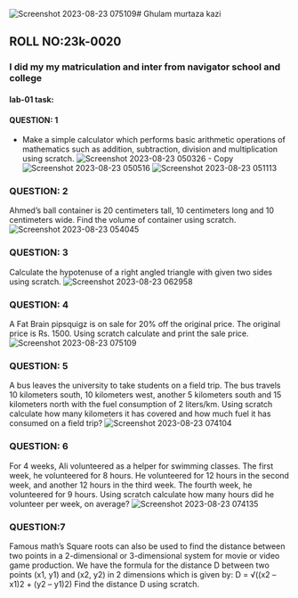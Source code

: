 ![Screenshot 2023-08-23 075109](https://github.com/GhulamMurtazaKazi/PfFall23/assets/142872097/df4d6da4-b708-4985-ac93-a55f6cd2ef67)# Ghulam murtaza kazi
## ROLL NO:23k-0020
### I did my my matriculation and inter from navigator school and college
#### lab-01 task:
#### QUESTION: 1
- Make a simple calculator which performs basic arithmetic operations of mathematics such as addition, subtraction, division and multiplication using scratch.
![Screenshot 2023-08-23 050326 - Copy](https://github.com/GhulamMurtazaKazi/PfFall23/assets/142872097/8389ac38-82d4-4a8a-8f49-427807e5529c)
![Screenshot 2023-08-23 050516](https://github.com/GhulamMurtazaKazi/PfFall23/assets/142872097/5b6b34ba-744e-4348-aa9c-c0a4c1420161)
![Screenshot 2023-08-23 051113](https://github.com/GhulamMurtazaKazi/PfFall23/assets/142872097/5260bcfa-2b82-4198-b8ef-0ab9f1233821)
### QUESTION: 2
Ahmed’s ball container is 20 centimeters tall, 10 centimeters long and 10 centimeters wide. Find the volume of container using scratch.
![Screenshot 2023-08-23 054045](https://github.com/GhulamMurtazaKazi/PfFall23/assets/142872097/1b289906-2d16-4bd3-bacf-0a7e4099b590)
### QUESTION: 3
Calculate the hypotenuse of a right angled triangle with given two sides using scratch.
  ![Screenshot 2023-08-23 062958](https://github.com/GhulamMurtazaKazi/PfFall23/assets/142872097/a01eeb5d-7baa-434a-b7e5-022324609a8f)
### QUESTION: 4
A Fat Brain pipsquigz is on sale for 20% off the original price. The original price is Rs. 1500. Using scratch calculate and print the sale price.
![Screenshot 2023-08-23 075109](https://github.com/GhulamMurtazaKazi/PfFall23/assets/142872097/04c1fe7d-dba9-4c7f-8aa5-0e141935581e)
### QUESTION: 5
A bus leaves the university to take students on a field trip. The bus travels 10 kilometers south, 10 kilometers west, another 5 kilometers south and 15 kilometers north with the fuel consumption of 2 liters/km. Using scratch calculate how many kilometers it has covered and how much fuel it has consumed on a field trip?
![Screenshot 2023-08-23 074104](https://github.com/GhulamMurtazaKazi/PfFall23/assets/142872097/41d7b189-eece-4518-8083-22fcb15dbfc2)
### QUESTION: 6
For 4 weeks, Ali volunteered as a helper for swimming classes. The first week, he volunteered for 8 hours. He volunteered for 12 hours in the second week, and another 12 hours in the third week. The fourth week, he volunteered for 9 hours. Using scratch calculate how many hours did he volunteer per week, on average?
![Screenshot 2023-08-23 074135](https://github.com/GhulamMurtazaKazi/PfFall23/assets/142872097/c9fc0460-f1e2-4b00-83d0-bcf53a98d314)
### QUESTION:7
Famous math’s Square roots can also be used to find the distance between two points in a 2-dimensional or 3-dimensional system for movie or video game production. We have the formula for the distance D between two points (x1, y1) and (x2, y2) in 2 dimensions which is given by:
                                                                      D = √((x2 – x1)2 + (y2 – y1)2)
Find the distance D using scratch.

   


